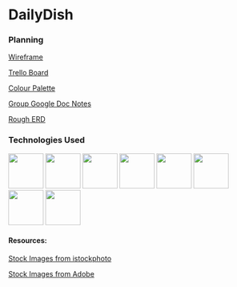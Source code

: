 # DailyDish

### Planning
[Wireframe](https://www.figma.com/file/OYrvmNMfd5LRVajsN5HypV/DailyDash?type=design&node-id=0%3A1&mode=design&t=RLJ4wwlYfzSKhKa7-1)


[Trello Board](https://trello.com/invite/b/OVjDSShG/ATTIec8d93781c48bc748df90b53a3d454fcFC08ADB5/dailydish)


[Colour Palette](https://coolors.co/e5c1bd-d2d0ba-c4c7ab-b6be9c-7b9e87-5e747f)

[Group Google Doc Notes](https://docs.google.com/document/d/1Y9SaNEFffO2oWjSVMh1921KQUEEMgMo6Yyyy0ewm_w8/edit)


[Rough ERD](https://www.figma.com/file/gIjj0AAud6sKm04MamnDlr/Untitled?type=whiteboard&node-id=0%3A1&t=aDLEOaHCZEzRuoUO-1)

### Technologies Used

<p>
  <img src="https://user-images.githubusercontent.com/25181517/192158954-f88b5814-d510-4564-b285-dff7d6400dad.png" width=70>
  <img src="https://user-images.githubusercontent.com/25181517/183898674-75a4a1b1-f960-4ea9-abcb-637170a00a75.png" width=70>
  <img src="https://user-images.githubusercontent.com/25181517/117447155-6a868a00-af3d-11eb-9cfe-245df15c9f3f.png" width=70>
  <img src="https://user-images.githubusercontent.com/25181517/183897015-94a058a6-b86e-4e42-a37f-bf92061753e5.png" width=70>
  <img src="https://user-images.githubusercontent.com/25181517/183568594-85e280a7-0d7e-4d1a-9028-c8c2209e073c.png" width=70>
  <img src="https://user-images.githubusercontent.com/25181517/183859966-a3462d8d-1bc7-4880-b353-e2cbed900ed6.png" width=70>
  <img src="https://user-images.githubusercontent.com/25181517/182884177-d48a8579-2cd0-447a-b9a6-ffc7cb02560e.png" width=70>
  <img src="https://www.outsystems.com/Forge_CW/_image.aspx/Q8LvY--6WakOw9afDCuuGU30LWO2YUXQtIYwJY_Ac_c=/bcryptnet-2023-01-04%2000-00-00-2023-06-23%2016-23-53" width=70>
</p>



#### Resources: 
[Stock Images from istockphoto](https://www.istockphoto.com/)


[Stock Images from Adobe](https://shared-assets.adobe.com/link/9efaa759-a9d4-472f-5c81-25542a5d2d66)

